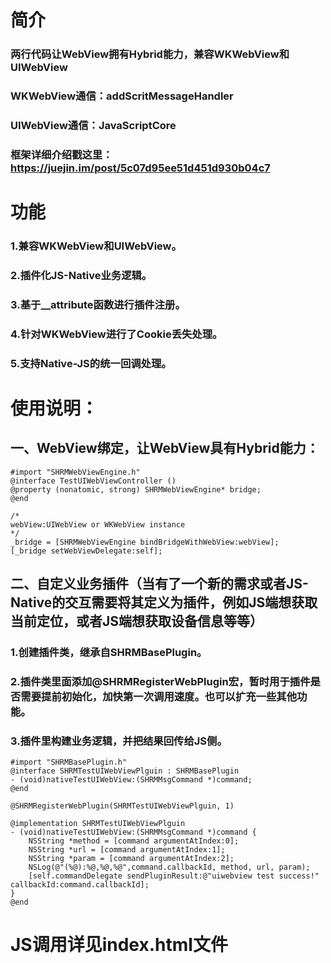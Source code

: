 # 简介
### 两行代码让WebView拥有Hybrid能力，兼容WKWebView和UIWebView
### WKWebView通信：addScritMessageHandler
### UIWebView通信：JavaScriptCore
### 框架详细介绍戳这里：https://juejin.im/post/5c07d95ee51d451d930b04c7


# 功能
### 1.兼容WKWebView和UIWebView。
### 2.插件化JS-Native业务逻辑。
### 3.基于__attribute函数进行插件注册。
### 4.针对WKWebView进行了Cookie丢失处理。
### 5.支持Native-JS的统一回调处理。


# 使用说明：
## 一、WebView绑定，让WebView具有Hybrid能力：
```
#import "SHRMWebViewEngine.h"
@interface TestUIWebViewController ()
@property (nonatomic, strong) SHRMWebViewEngine* bridge;
@end

/*
webView:UIWebView or WKWebView instance
*/
_bridge = [SHRMWebViewEngine bindBridgeWithWebView:webView];
[_bridge setWebViewDelegate:self];
```


## 二、自定义业务插件（当有了一个新的需求或者JS-Native的交互需要将其定义为插件，例如JS端想获取当前定位，或者JS端想获取设备信息等等）

### 1.创建插件类，继承自SHRMBasePlugin。
### 2.插件类里面添加@SHRMRegisterWebPlugin宏，暂时用于插件是否需要提前初始化，加快第一次调用速度。也可以扩充一些其他功能。
### 3.插件里构建业务逻辑，并把结果回传给JS侧。

```
#import "SHRMBasePlugin.h"
@interface SHRMTestUIWebViewPlguin : SHRMBasePlugin
- (void)nativeTestUIWebView:(SHRMMsgCommand *)command;
@end

```

```
@SHRMRegisterWebPlugin(SHRMTestUIWebViewPlguin, 1)

@implementation SHRMTestUIWebViewPlguin
- (void)nativeTestUIWebView:(SHRMMsgCommand *)command {
    NSString *method = [command argumentAtIndex:0];
    NSString *url = [command argumentAtIndex:1];
    NSString *param = [command argumentAtIndex:2];
    NSLog(@"(%@):%@,%@,%@",command.callbackId, method, url, param);
    [self.commandDelegate sendPluginResult:@"uiwebview test success!" callbackId:command.callbackId];
}
@end
```

# JS调用详见index.html文件

